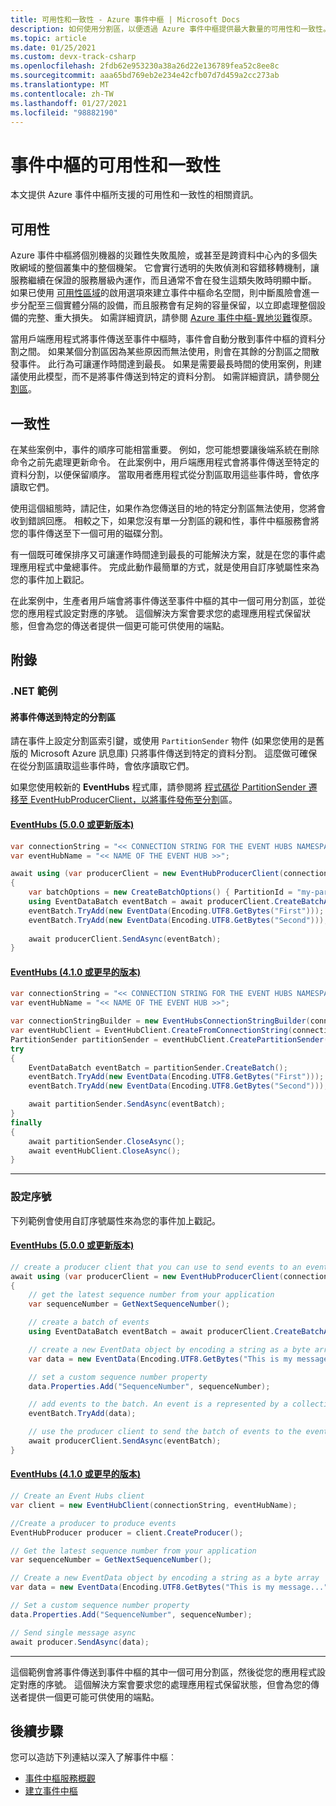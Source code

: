 ```yaml
---
title: 可用性和一致性 - Azure 事件中樞 | Microsoft Docs
description: 如何使用分割區，以便透過 Azure 事件中樞提供最大數量的可用性和一致性。
ms.topic: article
ms.date: 01/25/2021
ms.custom: devx-track-csharp
ms.openlocfilehash: 2fdb62e953230a38a26d22e136789fea52c8ee8c
ms.sourcegitcommit: aaa65bd769eb2e234e42cfb07d7d459a2cc273ab
ms.translationtype: MT
ms.contentlocale: zh-TW
ms.lasthandoff: 01/27/2021
ms.locfileid: "98882190"
---
```

# <a name="availability-and-consistency-in-event-hubs"></a>事件中樞的可用性和一致性
本文提供 Azure 事件中樞所支援的可用性和一致性的相關資訊。 

## <a name="availability"></a>可用性
Azure 事件中樞將個別機器的災難性失敗風險，或甚至是跨資料中心內的多個失敗網域的整個叢集中的整個機架。 它會實行透明的失敗偵測和容錯移轉機制，讓服務繼續在保證的服務層級內運作，而且通常不會在發生這類失敗時明顯中斷。 如果已使用 [可用性區域](../availability-zones/az-overview.md)的啟用選項來建立事件中樞命名空間，則中斷風險會進一步分配至三個實體分隔的設備，而且服務會有足夠的容量保留，以立即處理整個設備的完整、重大損失。 如需詳細資訊，請參閱 [Azure 事件中樞-異地災難](event-hubs-geo-dr.md)復原。

當用戶端應用程式將事件傳送至事件中樞時，事件會自動分散到事件中樞的資料分割之間。 如果某個分割區因為某些原因而無法使用，則會在其餘的分割區之間散發事件。 此行為可讓運作時間達到最長。 如果是需要最長時間的使用案例，則建議使用此模型，而不是將事件傳送到特定的資料分割。 如需詳細資訊，請參閱[分割區](event-hubs-scalability.md#partitions)。

## <a name="consistency"></a>一致性
在某些案例中，事件的順序可能相當重要。 例如，您可能想要讓後端系統在刪除命令之前先處理更新命令。 在此案例中，用戶端應用程式會將事件傳送至特定的資料分割，以便保留順序。 當取用者應用程式從分割區取用這些事件時，會依序讀取它們。 

使用這個組態時，請記住，如果作為您傳送目的地的特定分割區無法使用，您將會收到錯誤回應。 相較之下，如果您沒有單一分割區的親和性，事件中樞服務會將您的事件傳送至下一個可用的磁碟分割。

有一個既可確保排序又可讓運作時間達到最長的可能解決方案，就是在您的事件處理應用程式中彙總事件。 完成此動作最簡單的方式，就是使用自訂序號屬性來為您的事件加上戳記。

在此案例中，生產者用戶端會將事件傳送至事件中樞的其中一個可用分割區，並從您的應用程式設定對應的序號。 這個解決方案會要求您的處理應用程式保留狀態，但會為您的傳送者提供一個更可能可供使用的端點。

## <a name="appendix"></a>附錄

### <a name="net-examples"></a>.NET 範例

#### <a name="send-events-to-a-specific-partition"></a>將事件傳送到特定的分割區
請在事件上設定分割區索引鍵，或使用 `PartitionSender` 物件 (如果您使用的是舊版的 Microsoft Azure 訊息庫) 只將事件傳送到特定的資料分割。 這麼做可確保在從分割區讀取這些事件時，會依序讀取它們。 

如果您使用較新的 **EventHubs** 程式庫，請參閱將 [程式碼從 PartitionSender 遷移至 EventHubProducerClient，以將事件發佈至分割](https://github.com/Azure/azure-sdk-for-net/blob/master/sdk/eventhub/Azure.Messaging.EventHubs/MigrationGuide.md#migrating-code-from-partitionsender-to-eventhubproducerclient-for-publishing-events-to-a-partition)區。

#### <a name="azuremessagingeventhubs-500-or-later"></a>[EventHubs (5.0.0 或更新版本) ](#tab/latest)

```csharp
var connectionString = "<< CONNECTION STRING FOR THE EVENT HUBS NAMESPACE >>";
var eventHubName = "<< NAME OF THE EVENT HUB >>";

await using (var producerClient = new EventHubProducerClient(connectionString, eventHubName))
{
    var batchOptions = new CreateBatchOptions() { PartitionId = "my-partition-id" };
    using EventDataBatch eventBatch = await producerClient.CreateBatchAsync(batchOptions);
    eventBatch.TryAdd(new EventData(Encoding.UTF8.GetBytes("First")));
    eventBatch.TryAdd(new EventData(Encoding.UTF8.GetBytes("Second")));
    
    await producerClient.SendAsync(eventBatch);
}
```

#### <a name="microsoftazureeventhubs-410-or-earlier"></a>[EventHubs (4.1.0 或更早的版本) ](#tab/old)

```csharp
var connectionString = "<< CONNECTION STRING FOR THE EVENT HUBS NAMESPACE >>";
var eventHubName = "<< NAME OF THE EVENT HUB >>";

var connectionStringBuilder = new EventHubsConnectionStringBuilder(connectionString){ EntityPath = eventHubName }; 
var eventHubClient = EventHubClient.CreateFromConnectionString(connectionStringBuilder.ToString());
PartitionSender partitionSender = eventHubClient.CreatePartitionSender("my-partition-id");
try
{
    EventDataBatch eventBatch = partitionSender.CreateBatch();
    eventBatch.TryAdd(new EventData(Encoding.UTF8.GetBytes("First")));
    eventBatch.TryAdd(new EventData(Encoding.UTF8.GetBytes("Second")));

    await partitionSender.SendAsync(eventBatch);
}
finally
{
    await partitionSender.CloseAsync();
    await eventHubClient.CloseAsync();
}
```

---

### <a name="set-a-sequence-number"></a>設定序號
下列範例會使用自訂序號屬性來為您的事件加上戳記。 

#### <a name="azuremessagingeventhubs-500-or-later"></a>[EventHubs (5.0.0 或更新版本) ](#tab/latest)

```csharp
// create a producer client that you can use to send events to an event hub
await using (var producerClient = new EventHubProducerClient(connectionString, eventHubName))
{
    // get the latest sequence number from your application
    var sequenceNumber = GetNextSequenceNumber();

    // create a batch of events 
    using EventDataBatch eventBatch = await producerClient.CreateBatchAsync();

    // create a new EventData object by encoding a string as a byte array
    var data = new EventData(Encoding.UTF8.GetBytes("This is my message..."));

    // set a custom sequence number property
    data.Properties.Add("SequenceNumber", sequenceNumber);

    // add events to the batch. An event is a represented by a collection of bytes and metadata. 
    eventBatch.TryAdd(data);

    // use the producer client to send the batch of events to the event hub
    await producerClient.SendAsync(eventBatch);
}
```

#### <a name="microsoftazureeventhubs-410-or-earlier"></a>[EventHubs (4.1.0 或更早的版本) ](#tab/old)
```csharp
// Create an Event Hubs client
var client = new EventHubClient(connectionString, eventHubName);

//Create a producer to produce events
EventHubProducer producer = client.CreateProducer();

// Get the latest sequence number from your application 
var sequenceNumber = GetNextSequenceNumber();

// Create a new EventData object by encoding a string as a byte array
var data = new EventData(Encoding.UTF8.GetBytes("This is my message..."));

// Set a custom sequence number property
data.Properties.Add("SequenceNumber", sequenceNumber);

// Send single message async
await producer.SendAsync(data);
```
---

這個範例會將事件傳送到事件中樞的其中一個可用分割區，然後從您的應用程式設定對應的序號。 這個解決方案會要求您的處理應用程式保留狀態，但會為您的傳送者提供一個更可能可供使用的端點。

## <a name="next-steps"></a>後續步驟
您可以造訪下列連結以深入了解事件中樞︰

* [事件中樞服務概觀](./event-hubs-about.md)
* [建立事件中樞](event-hubs-create.md)

